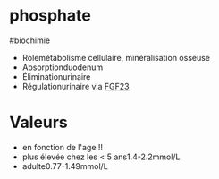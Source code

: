 # phosphate
#biochimie 


- Rolemétabolisme cellulaire, minéralisation osseuse 
- Absorptionduodenum 
- Éliminationurinaire 
- Régulationurinaire via [FGF23](#fgf23norgmd) 


# Valeurs


- en fonction de l'age !! 
- plus élevée chez les < 5 ans1.4-2.2mmol/L 
- adulte0.77-1.49mmol/L 

